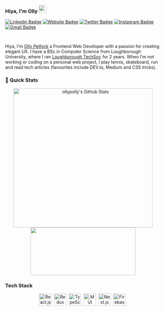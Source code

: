 ### Hiya, I'm Olly <img src="https://media.giphy.com/media/hvRJCLFzcasrR4ia7z/giphy.gif" width="25px">

[![Linkedin Badge](https://img.shields.io/badge/-ollypethick-blue?style=flat&logo=Linkedin&logoColor=white&link=https://www.linkedin.com/in/ollypethick/)](https://www.linkedin.com/in/ollypethick/)
[![Website Badge](https://img.shields.io/badge/-ollys.work-47CCCC?style=flat&logo=Google-Chrome&logoColor=white&link=https://ollys.work)](https://ollys.work)
[![Twitter Badge](https://img.shields.io/badge/-@BoyzGottaDream-1ca0f1?style=flat&labelColor=1ca0f1&logo=twitter&logoColor=white&link=https://twitter.com/BoyzGottaDream)](https://twitter.com/BoyzGottaDream)
[![Instagram Badge](https://img.shields.io/badge/-@_ollyp-purple?style=flat&logo=instagram&logoColor=white&link=https://instagram.com/_ollyp/)](https://instagram.com/_ollyp)
[![Gmail Badge](https://img.shields.io/badge/-ollypethick-c14438?style=flat&logo=Gmail&logoColor=white&link=mailto:ollypethick@gmail.com)](mailto:ollypethick@gmail.com)

<br />

Hiya, I'm [Olly Pethick](https://ollys.work/) a Frontend Web Developer with a passion for creating elegant UX. I have a BSc in Computer Science from Loughborough University, where I ran [Loughborough TechSoc](https://linktr.ee/codelab_lboro) for 2 years. When I'm not working or coding on a personal web project, I play tennis, skateboard, run and read tech articles (favourites include DEV.to, Medium and CSS tricks).

### 🚀 Quick Stats
<p align="center">
<img width="450" align="center" src="https://github-readme-stats.vercel.app/api?username=ollypolly&theme=react&show_icons=true&line_height=21" alt="ollypolly's Github Stats" />
<img width="340" height="155" align="center" 
     src="https://github-readme-stats.vercel.app/api/top-langs/?username=ollypolly&layout=compact&theme=react&langs_count=6&line_height=27" />
</p>

### Tech Stack
<p align="center">
     <a href="https://reactjs.org/"><img alt="React.js" height="40" src="https://cdn.cdnlogo.com/logos/r/63/react.svg"></a>&nbsp;
     <a href="https://redux-toolkit.js.org/"><img alt="Redux" height="40" src="https://cdn.cdnlogo.com/logos/r/69/redux.svg"></a>&nbsp;
     <a href="https://www.typescriptlang.org/"><img alt="TypeScript" height="40" src="https://cdn.cdnlogo.com/logos/t/96/typescript.svg"></a>&nbsp;
     <a href="https://mui.com/"><img alt="MUI" height="40" src="https://cdn.cdnlogo.com/logos/m/48/material-ui.svg"></a>&nbsp;
     <a href="https://nextjs.org/"><img alt="Next.js" height="40" src="https://cdn.cdnlogo.com/logos/n/80/next-js.svg"></a>&nbsp;
     <a href="https://firebase.google.com/"><img alt="Firebase" height="40" src="https://cdn.cdnlogo.com/logos/f/48/firebase.svg"></a>&nbsp;
</p>


